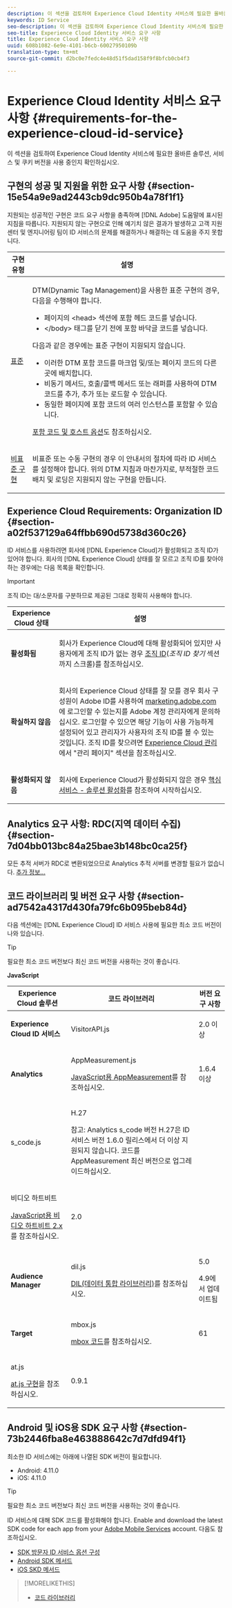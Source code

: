 ```yaml
---
description: 이 섹션을 검토하여 Experience Cloud Identity 서비스에 필요한 올바른 솔루션, 서비스 및 쿠키 버전을 사용 중인지 확인하십시오.
keywords: ID Service
seo-description: 이 섹션을 검토하여 Experience Cloud Identity 서비스에 필요한 올바른 솔루션, 서비스 및 쿠키 버전을 사용 중인지 확인하십시오.
seo-title: Experience Cloud Identity 서비스 요구 사항
title: Experience Cloud Identity 서비스 요구 사항
uuid: 608b1082-6e9e-4101-b6cb-60027950109b
translation-type: tm+mt
source-git-commit: d2bc0e7fedc4e48d51f5dad158f9f8bfcb0cb4f3

---
```



# Experience Cloud Identity 서비스 요구 사항 {#requirements-for-the-experience-cloud-id-service}

이 섹션을 검토하여 Experience Cloud Identity 서비스에 필요한 올바른 솔루션, 서비스 및 쿠키 버전을 사용 중인지 확인하십시오.

## 구현의 성공 및 지원을 위한 요구 사항 {#section-15e54a9e9ad2443cb9dc950b4a78f1f1}

지원되는 성공적인 구현은 코드 요구 사항을 충족하며 [!DNL Adobe] 도움말에 표시된 지침을 따릅니다. 지원되지 않는 구현으로 인해 예기치 않은 결과가 발생하고 고객 지원 센터 및 엔지니어링 팀이 ID 서비스의 문제를 해결하거나 해결하는 데 도움을 주지 못합니다.

<table id="table_2216C44AA66248DCAA13BF64BDF2D88A"> 
 <thead> 
  <tr> 
   <th colname="col1" class="entry"> 구현 유형 </th> 
   <th colname="col2" class="entry"> 설명 </th> 
  </tr> 
 </thead>
 <tbody> 
  <tr> 
   <td colname="col1"> <p> <a href="../implementation-guides/standard.md#concept-89cd0199a9634fc48644f2d61e3d2445" format="dita" scope="local"> 표준</a> </p> </td> 
   <td colname="col2"> <p>DTM(Dynamic Tag Management)을 사용한 표준 구현의 경우, 다음을 수행해야 합니다. </p> 
    <ul id="ul_59CDE179566844B494F3068FF6333809"> 
     <li id="li_CCCB6AFC08EE405F94C42216D3CE50AC"> 페이지의 <span class="codeph">&lt;head&gt;</span> 섹션에 포함 헤드 코드를 넣습니다. </li> 
     <li id="li_13962F2CB1764091A84863BE499675A2"><span class="codeph">&lt;/body&gt;</span> 태그를 닫기 전에 포함 바닥글 코드를 넣습니다. </li> 
    </ul> <p>다음과 같은 경우에는 표준 구현이 지원되지 않습니다. </p> 
    <ul id="ul_3B62559317ED4C7AA548C3B8DBA281F7"> 
     <li id="li_1F16C6D412944197BEA56BC24730782C"> 이러한 DTM 포함 코드를 마크업 및/또는 페이지 코드의 다른 곳에 배치합니다. </li> 
     <li id="li_05615C01F3A947BBBD41046E68377224"> 비동기 메서드, 호출/콜백 메서드 또는 래퍼를 사용하여 DTM 코드를 추가, 추가 또는 로드할 수 있습니다. </li> 
     <li id="li_B2137DFF627B473FA876580449026D2B">동일한 페이지에 포함 코드의 여러 인스턴스를 포함할 수 있습니다. </li> 
    </ul> <p><a href="https://docs.adobe.com/content/help/ko-KR/dtm/using/client-side/deployment.html" format="https" scope="external">포함 코드 및 호스트 옵션</a>도 참조하십시오. </p> </td> 
  </tr> 
  <tr> 
   <td colname="col1"> <p> <a href="../implementation-guides/implementation-guides.md#section-2c4f2db1f9704315a7cccab6d2e07113" format="dita" scope="local"> 비표준 구현 </a> </p> </td> 
   <td colname="col2"> <p>비표준 또는 수동 구현의 경우 이 안내서의 절차에 따라 ID 서비스를 설정해야 합니다. 위의 DTM 지침과 마찬가지로, 부적절한 코드 배치 및 로딩은 지원되지 않는 구현을 만듭니다. </p> </td> 
  </tr> 
 </tbody> 
</table>

## Experience Cloud Requirements: Organization ID {#section-a02f537129a64ffbb690d5738d360c26}

ID 서비스를 사용하려면 회사에 [!DNL Experience Cloud]가 활성화되고 조직 ID가 있어야 합니다. 회사의 [!DNL Experience Cloud] 상태를 잘 모르고 조직 ID를 찾아야 하는 경우에는 다음 목록을 확인합니다.

>[!IMPORTANT]
>
>조직 ID는 대/소문자를 구분하므로 제공된 그대로 정확히 사용해야 합니다.

<table id="table_6C74B676EB094C568D2439FDCC9A7830"> 
 <thead> 
  <tr> 
   <th colname="col1" class="entry"> Experience Cloud 상태 </th> 
   <th colname="col2" class="entry"> 설명 </th> 
  </tr> 
 </thead>
 <tbody> 
  <tr> 
   <td colname="col1"> <p> <b>활성화됨</b> </p> </td> 
   <td colname="col2"> <p>회사가 <span class="keyword">Experience Cloud</span>에 대해 활성화되어 있지만 사용자에게 조직 ID가 없는 경우 <a href="https://docs.adobe.com/content/help/ko-KR/core-services/interface/manage-users-and-products/organizations.html" format="https" scope="external">조직 ID</a>(<i>조직 ID 찾기</i> 섹션까지 스크롤)를 참조하십시오. </p> </td> 
  </tr> 
  <tr> 
   <td colname="col1"> <p> <b>확실하지 않음</b> </p> </td> 
   <td colname="col2"> <p> 회사의 <span class="keyword">Experience Cloud</span> 상태를 잘 모를 경우 회사 구성원이 Adobe ID를 사용하여 <a href="https://experiencecloud.adobe.com" format="https" scope="external">marketing.adobe.com</a>에 로그인할 수 있는지를 Adobe 계정 관리자에게 문의하십시오. 로그인할 수 있으면 해당 기능이 사용 가능하게 설정되어 있고 관리자가 사용자의 조직 ID를 볼 수 있는 것입니다. 조직 ID를 찾으려면 <a href="https://docs.adobe.com/help/ko-KR/core-services/interface/experience-cloud.html" format="https" scope="external">Experience Cloud 관리</a>에서 "관리 페이지" 섹션을 참조하십시오. </p> </td> 
  </tr> 
  <tr> 
   <td colname="col1"> <p> <b>활성화되지 않음</b> </p> </td> 
   <td colname="col2"> <p> 회사에 Experience Cloud가 활성화되지 않은 경우 <a href="https://docs.adobe.com/content/help/ko-KR/core-services/interface/about-core-services/core-services.html" format="https" scope="external">핵심 서비스 - 솔루션 활성화</a>를 참조하여 시작하십시오. </p> </td> 
  </tr> 
 </tbody> 
</table>

## Analytics 요구 사항: RDC(지역 데이터 수집) {#section-7d04bb013bc84a25bae3b148bc0ca25f}

모든 추적 서버가 RDC로 변환되었으므로 Analytics 추적 서버를 변경할 필요가 없습니다. [추가 정보...](https://docs.adobe.com/content/help/en/analytics/admin/data-collection/regional-data-collection/regional-data-collection.html)

## 코드 라이브러리 및 버전 요구 사항 {#section-ad7542a4317d430fa79fc6b095beb84d}

다음 섹션에는 [!DNL Experience Cloud] ID 서비스 사용에 필요한 최소 코드 버전이 나와 있습니다.

>[!TIP]
>
>필요한 최소 코드 버전보다 최신 코드 버전을 사용하는 것이 좋습니다.

**JavaScript**

<table id="table_8E773F76DBCB4797A0C117080CA8707C"> 
 <thead> 
  <tr> 
   <th colname="col1" class="entry"> Experience Cloud 솔루션 </th> 
   <th colname="col3" class="entry"> 코드 라이브러리 </th> 
   <th colname="col4" class="entry"> 버전 요구 사항 </th> 
  </tr> 
 </thead>
 <tbody> 
  <tr> 
   <td colname="col1"> <p> <b><span class="keyword"></span> Experience Cloud ID 서비스</b> </p> </td> 
   <td colname="col3"> <p> <span class="codeph"> VisitorAPI.js</span> </p> </td> 
   <td colname="col4"> <p>2.0 이상 </p> </td> 
  </tr> 
  <tr> 
   <td colname="col1" morerows="2"> <p> <b> <span class="keyword"> Analytics </span> </b> </p> </td> 
   <td colname="col3"> <p> <span class="codeph"> AppMeasurement.js</span> </p> <p><a href="https://docs.adobe.com/content/help/ko-KR/analytics/implementation/js/overview.html" format="https" scope="external">JavaScript용 AppMeasurement</a>를 참조하십시오. </p> </td> 
   <td colname="col4"> <p>1.6.4 이상 </p> </td> 
  </tr> 
  <tr> 
   <td colname="col3"> <p> <span class="codeph"> s_code.js</span> </p> </td> 
   <td colname="col4"> <p>H.27 </p> <p> <p>참고:<span class="keyword"> Analytics</span> s_code 버전 H.27은 ID 서비스 버전 1.6.0 릴리스에서 더 이상 지원되지 않습니다. 코드를 AppMeasurement 최신 버전으로 업그레이드하십시오. </p> </p> </td> 
  </tr> 
  <tr> 
   <td colname="col3"> <p>비디오 하트비트 </p> <p><a href="https://docs.adobe.com/content/help/ko-KR/media-analytics/using/media-overview.html" format="https" scope="external">JavaScript용 비디오 하트비트 2.x</a>를 참조하십시오. </p> </td> 
   <td colname="col4"> <p>2.0 </p> </td> 
  </tr> 
  <tr> 
   <td colname="col1"> <p> <b> <span class="keyword"> Audience Manager </span> </b> </p> </td> 
   <td colname="col3"> <p> <span class="codeph"> dil.js</span> </p> <p> <a href="https://docs.adobe.com/content/help/en/audience-manager/user-guide/dil-api/dil-overview.html" format="https" scope="external">DIL(데이터 통합 라이브러리)</a>를 참조하십시오. </p> </td> 
   <td colname="col4"> <p>5.0 </p> <p> 
     <draft-comment>
       4.9에서 업데이트됨 
     </draft-comment> </p> </td> 
  </tr> 
  <tr> 
   <td colname="col1" morerows="1"> <p> <b> <span class="keyword"> Target </span> </b> </p> </td> 
   <td colname="col3"> <p> <span class="codeph"> mbox.js</span> </p> <p><a href="https://docs.adobe.com/content/help/en/target/using/implement-target/client-side/mbox-implement/mbox-technical.html" format="https" scope="external">mbox 코드</a>를 참조하십시오. </p> </td> 
   <td colname="col4"> <p>61 </p> </td> 
  </tr> 
  <tr> 
   <td colname="col3"> <p> <span class="codeph"> at.js</span> </p> <p><a href="https://docs.adobe.com/content/help/en/target/using/implement-target/client-side/at-js/how-atjs-works.html" format="https" scope="external">at.js 구현</a>을 참조하십시오. </p> </td> 
   <td colname="col4"> <p>0.9.1 </p> </td> 
  </tr> 
 </tbody> 
</table>

## Android 및 iOS용 SDK 요구 사항 {#section-73b2446fba8e463888642c7d7dfd94f1}

최소한 ID 서비스에는 아래에 나열된 SDK 버전이 필요합니다.

* Android: 4.11.0
* iOS: 4.11.0

>[!TIP]
>
>필요한 최소 코드 버전보다 최신 코드 버전을 사용하는 것이 좋습니다.

ID 서비스에 대해 SDK 코드를 활성화해야 합니다. Enable and download the latest SDK code for each app from your [Adobe Mobile Services](https://mobilemarketing.adobe.com/) account. 다음도 참조하십시오.

* [SDK 방문자 ID 서비스 옵션 구성](https://docs.adobe.com/content/help/en/mobile-services/using/manage-app-settings-ug/configuring-app/t-config-visitor.html)
* [Android SDK 메서드](https://docs.adobe.com/content/help/en/mobile-services/android/experience-cloud-android/c-marketing-cloud.html)
* [iOS SKD 메서드](https://docs.adobe.com/content/help/en/mobile-services/ios/exp-cloud-ios/marketing-cloud.html)

>[!MORELIKETHIS]
>
>* [코드 라이브러리](../library/library.md#concept-ff27497375644a898d47984aefb21c97)

